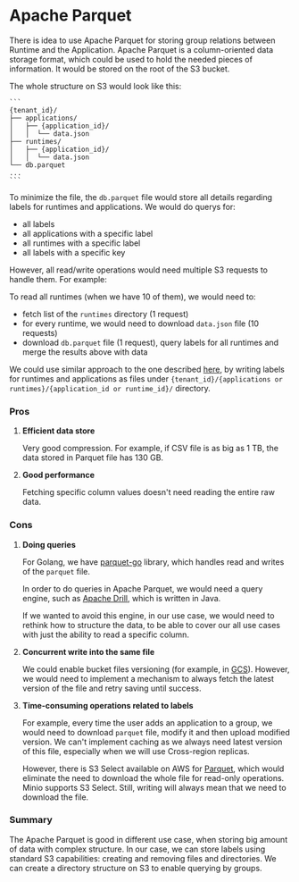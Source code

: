 # Apache Parquet

There is idea to use Apache Parquet for storing group relations between Runtime and the Application.
Apache Parquet is a column-oriented data storage format, which could be used to hold the needed pieces of information. It would be stored on the root of the S3 bucket. 

The whole structure on S3 would look like this:

    ```
    {tenant_id}/
    ├── applications/
    │   ├── {application_id}/
    │   │  └── data.json
    ├── runtimes/
    │   ├── {application_id}/
    │   │  └── data.json
    └── db.parquet
    ...
    ```

To minimize the file, the `db.parquet` file would store all details regarding labels for runtimes and applications. We would do querys for:
- all labels
- all applications with a specific label
- all runtimes with a specific label
- all labels with a specific key

However, all read/write operations would need multiple S3 requests to handle them. For example:

To read all runtimes (when we have 10 of them), we would need to:
- fetch list of the `runtimes` directory (1 request)
- for every runtime, we would need to download `data.json` file (10 requests)
- download `db.parquet` file (1 request), query labels for all runtimes and merge the results above with data

We could use similar approach to the one described [here](./README.md), by writing labels for runtimes and applications as files under `{tenant_id}/{applications or runtimes}/{application_id or runtime_id}/` directory.

### Pros

1. **Efficient data store**

    Very good compression. For example, if CSV file is as big as 1 TB, the data stored in Parquet file has 130 GB.

1. **Good performance**
    
    Fetching specific column values doesn't need reading the entire raw data.

### Cons

1. **Doing queries**

    For Golang, we have [parquet-go](https://github.com/xitongsys/parquet-go) library, which handles read and writes of the `parquet` file.

    In order to do queries in Apache Parquet, we would need a query engine, such as [Apache Drill](https://drill.apache.org/), which is written in Java.

    If we wanted to avoid this engine, in our use case, we would need to rethink how to structure the data, to be able to cover our all use cases with just the ability to read a specific column.

1. **Concurrent write into the same file**

    We could enable bucket files versioning (for example, in [GCS](https://cloud.google.com/storage/docs/gsutil/addlhelp/ObjectVersioningandConcurrencyControl)). However, we would need to implement a mechanism to always fetch the latest version of the file and retry saving until success.
 
1. **Time-consuming operations related to labels**

    For example, every time the user adds an application to a group, we would need to download `parquet` file, modify it and then upload modified version. We can't implement caching as we always need latest version of this file, especially when we will use Cross-region replicas.

    However, there is S3 Select available on AWS for [Parquet](https://aws.amazon.com/about-aws/whats-new/2018/09/amazon-s3-announces-new-features-for-s3-select/), which would eliminate the need to download the whole file for read-only operations. Minio supports S3 Select. Still, writing will always mean that we need to download the file.

### Summary

The Apache Parquet is good in different use case, when storing big amount of data with complex structure. In our case, we can store labels using standard S3 capabilities: creating and removing files and directories. We can create a directory structure on S3 to enable querying by groups.